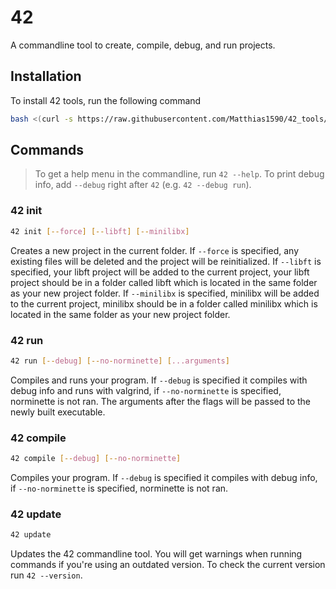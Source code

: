 # 42

A commandline tool to create, compile, debug, and run projects.

## Installation

To install 42 tools, run the following command
```sh
bash <(curl -s https://raw.githubusercontent.com/Matthias1590/42_tools/refs/heads/main/install.sh)
```

## Commands

> To get a help menu in the commandline, run `42 --help`.
> To print debug info, add `--debug` right after `42` (e.g. `42 --debug run`).

### 42 init

```sh
42 init [--force] [--libft] [--minilibx]
```

Creates a new project in the current folder. If `--force` is specified, any existing files will be deleted and the project will be reinitialized. If `--libft` is specified, your libft project will be added to the current project, your libft project should be in a folder called libft which is located in the same folder as your new project folder. If `--minilibx` is specified, minilibx will be added to the current project, minilibx should be in a folder called minilibx which is located in the same folder as your new project folder.

### 42 run

```sh
42 run [--debug] [--no-norminette] [...arguments]
```

Compiles and runs your program. If `--debug` is specified it compiles with debug info and runs with valgrind, if `--no-norminette` is specified, norminette is not ran. The arguments after the flags will be passed to the newly built executable.

### 42 compile

```sh
42 compile [--debug] [--no-norminette]
```

Compiles your program. If `--debug` is specified it compiles with debug info, if `--no-norminette` is specified, norminette is not ran.

### 42 update

```sh
42 update
```

Updates the 42 commandline tool. You will get warnings when running commands if you're using an outdated version. To check the current version run `42 --version`.
